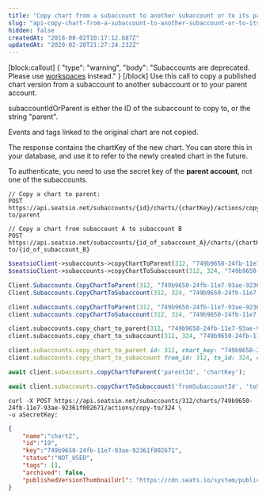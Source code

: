 ```yaml
---
title: "Copy chart from a subaccount to another subaccount or to its parent"
slug: "api-copy-chart-from-a-subaccount-to-another-subaccount-or-to-its-parent"
hidden: false
createdAt: "2018-08-02T10:17:12.687Z"
updatedAt: "2020-02-28T21:27:24.232Z"
---
```

[block:callout]
{
  &quot;type&quot;: &quot;warning&quot;,
  &quot;body&quot;: &quot;Subaccounts are deprecated. Please use [workspaces](api-workspaces) instead.&quot;
}
[/block]
Use this call to copy a published chart version from a subaccount to another subaccount or to your parent account.

subaccountIdOrParent is either the ID of the subaccount to copy to, or the string &quot;parent&quot;.

Events and tags linked to the original chart are not copied.

The response contains the chartKey of the new chart. You can store this in your database, and use it to refer to the newly created chart in the future.

To authenticate, you need to use the secret key of the **parent account**, not one of the subaccounts. 
```text
// Copy a chart to parent: 
POST https://api.seatsio.net/subaccounts/{id}/charts/{chartKey}/actions/copy-to/parent

// Copy a chart from subaccount A to subaccount B
POST https://api.seatsio.net/subaccounts/{id_of_subaccount_A}/charts/{chartKey}/actions/copy-to/{id_of_subaccount_B}
```
```php
$seatsioClient->subaccounts->copyChartToParent(312, "749b9650-24fb-11e7-93ae-92361f002671");
$seatsioClient->subaccounts->copyChartToSubaccount(312, 324, "749b9650-24fb-11e7-93ae-92361f002671");
```
```csharp
Client.Subaccounts.CopyChartToParent(312, "749b9650-24fb-11e7-93ae-92361f002671");
Client.Subaccounts.CopyChartToSubaccount(312, 324, "749b9650-24fb-11e7-93ae-92361f002671");
```
```java
client.subaccounts.copyChartToParent(312, "749b9650-24fb-11e7-93ae-92361f002671");
client.subaccounts.copyChartToSubaccount(312, 324, "749b9650-24fb-11e7-93ae-92361f002671");
```
```python
client.subaccounts.copy_chart_to_parent(312, "749b9650-24fb-11e7-93ae-92361f002671")
client.subaccounts.copy_chart_to_subaccount(312, 324, "749b9650-24fb-11e7-93ae-92361f002671")
```
```ruby
client.subaccounts.copy_chart_to_parent id: 312, chart_key: "749b9650-24fb-11e7-93ae-92361f002671"
client.subaccounts.copy_chart_to_subaccount from_id: 312, to_id: 324, chart_key: "749b9650-24fb-11e7-93ae-92361f002671"
```
```javascript
await client.subaccounts.copyChartToParent('parentId', 'chartKey');

await client.subaccounts.copyChartToSubaccount('fromSubaccountId', 'toSubaccountId', 'chartKey');
```

```curl
curl -X POST https://api.seatsio.net/subaccounts/312/charts/749b9650-24fb-11e7-93ae-92361f002671/actions/copy-to/324 \
-u aSecretKey:
```

```json
{
    "name":"chart2",
    "id":"19",
    "key":"749b9650-24fb-11e7-93ae-92361f002671",
    "status":"NOT_USED",
    "tags": [],
    "archived": false,
    "publishedVersionThumbnailUrl": "https://cdn.seats.io/system/public/.../published/.../thumbnail"
}
```
